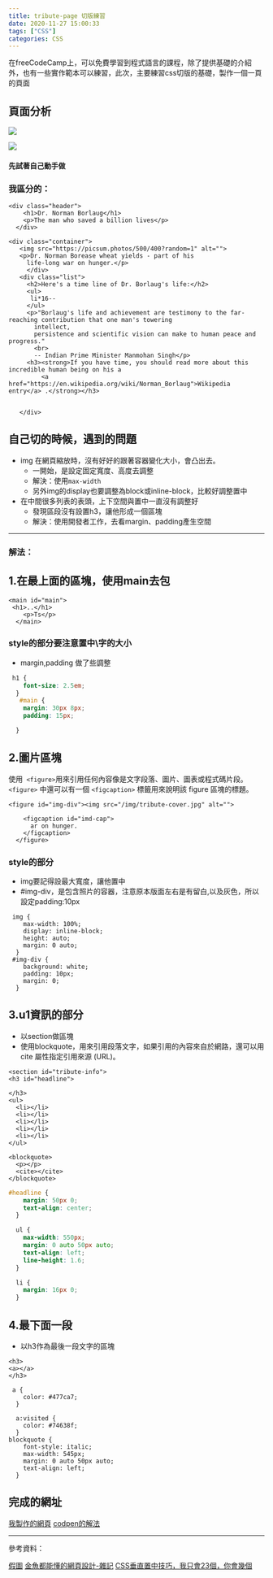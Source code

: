 ```yaml
---
title: tribute-page 切版練習
date: 2020-11-27 15:00:33
tags: ["CSS"]
categories: CSS
---
```

在freeCodeCamp上，可以免費學習到程式語言的課程，除了提供基礎的介紹外，也有一些實作範本可以練習，此次，主要練習css切版的基礎，製作一個一頁的頁面

## 頁面分析
![](https://i.imgur.com/HfmFPC0.png)

![](https://i.imgur.com/hGHbOHb.png)



#### 先試著自己動手做
### 我區分的：
```htmlembedded
<div class="header">
    <h1>Dr. Norman Borlaug</h1>
    <p>The man who saved a billion lives</p>
  </div>
 ```
 ```htmlembedded
 <div class="container">
    <img src="https://picsum.photos/500/400?random=1" alt="">
    <p>Dr. Norman Borease wheat yields - part of his
      life-long war on hunger.</p>
      </div>
    <div class="list">
      <h2>Here's a time line of Dr. Borlaug's life:</h2>
      <ul>
       li*16--
      </ul>
      <p>"Borlaug's life and achievement are testimony to the far-reaching contribution that one man's towering
        intellect,
        persistence and scientific vision can make to human peace and progress."
        <br>
        -- Indian Prime Minister Manmohan Singh</p>
      <h3><strong>If you have time, you should read more about this incredible human being on his a
          <a href="https://en.wikipedia.org/wiki/Norman_Borlaug">Wikipedia entry</a> .</strong></h3>


    </div>
 ```
 ## 自己切的時候，遇到的問題
 * img 在網頁縮放時，沒有好好的跟著容器變化大小，會凸出去。
     * 一開始，是設定固定寬度、高度去調整
     * 解決：使用`max-width`
     * 另外img的display也要調整為block或inline-block，比較好調整置中
* 在中間很多列表的表頭，上下空間與置中一直沒有調整好
    * 發現區段沒有設置h3，讓他形成一個區塊
    * 解決：使用開發者工作，去看margin、padding產生空間


---

### 解法：

## 1.在最上面的區塊，使用main去包
```htmlembedded=
<main id="main">
 <h1>..</h1>
    <p>Ts</p>
  </main>
```
### style的部分要注意置中\字的大小
* margin,padding 做了些調整
```css
 h1 {
    font-size: 2.5em;
  }
   #main {
    margin: 30px 8px;
    padding: 15px;

  }
```

## 2.圖片區塊

使用` <figure>`用來引用任何內容像是文字段落、圖片、圖表或程式碼片段。`<figure>` 中還可以有一個 `<figcaption>` 標籤用來說明該 figure 區塊的標題。

```htmlembedded=
<figure id="img-div"><img src="/img/tribute-cover.jpg" alt="">

    <figcaption id="imd-cap">
      ar on hunger.
    </figcaption>
  </figure>
```

### style的部分
* img要記得設最大寬度，讓他置中
* #img-div，是包含照片的容器，注意原本版面左右是有留白,以及灰色，所以設定padding:10px
```css=
 img {
    max-width: 100%;
    display: inline-block;
    height: auto;
    margin: 0 auto;
  }
 #img-div {
    background: white;
    padding: 10px;
    margin: 0;
  }
```
## 3.u1資訊的部分
* 以section做區塊
* 使用blockquote，用來引用段落文字，如果引用的內容來自於網路，還可以用 cite 屬性指定引用來源 (URL)。


```htmlembedded
<section id="tribute-info">
<h3 id="headline">

</h3>
<ul>
  <li></li>
  <li></li>
  <li></li>
  <li></li>
  <li></li>
</ul>

<blockquote>
  <p></p>
  <cite></cite>
</blockquote>

```

```css
#headline {
    margin: 50px 0;
    text-align: center;
  }

  ul {
    max-width: 550px;
    margin: 0 auto 50px auto;
    text-align: left;
    line-height: 1.6;
  }

  li {
    margin: 16px 0;
  }
```




## 4.最下面一段

* 以h3作為最後一段文字的區塊

```htmlembedded
<h3>
<a></a>
</h3>
```
```css=
 a {
    color: #477ca7;
  }

  a:visited {
    color: #74638f;
  }
blockquote {
    font-style: italic;
    max-width: 545px;
    margin: 0 auto 50px auto;
    text-align: left;
  }
```


## 完成的網址
[我製作的網頁](https://eva813.github.io/my-projects/tribute-page.html)
[codpen的解法](https://eva813.github.io/my-projects/tribute-page(v2).html)

---

參考資料：

[假圖](https://chupainotebook.blogspot.com/2019/02/blog-post.html?utm_source=feedburner&utm_medium=feed&utm_campaign=Feed:+blogspot/SMcpvm+(+%E7%AB%B9%E7%99%BD%E8%A8%98%E4%BA%8B%E6%9C%AC)&m=1)
[金魚都能懂的網頁設計-雜記](https://medium.com/chloelo925/%E9%87%91%E9%AD%9A%E9%83%BD%E8%83%BD%E6%87%82%E7%9A%84%E7%B6%B2%E9%A0%81%E8%A8%AD%E8%A8%88-%E9%9B%9C%E8%A8%98-1e6068054e4a)
[CSS垂直置中技巧，我只會23個，你會幾個](http://csscoke.com/2018/08/21/css-vertical-align/)
